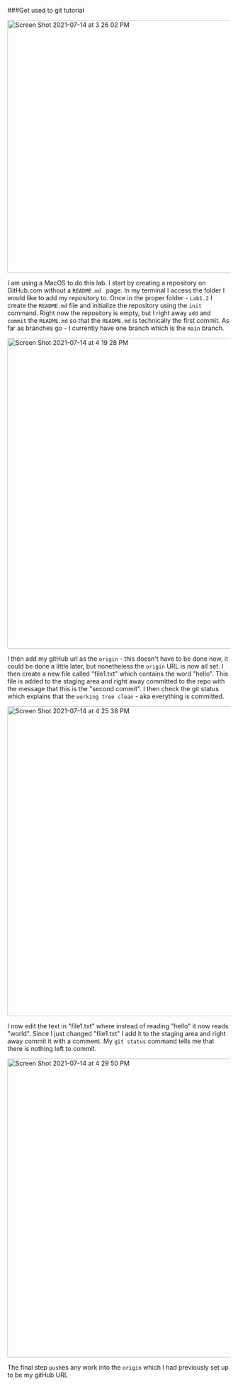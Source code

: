 ###Get used to git tutorial

<img width="571" alt="Screen Shot 2021-07-14 at 3 26 02 PM" src="https://user-images.githubusercontent.com/82296790/125681035-028804b4-c020-41b0-8b94-16ef436fd646.png">

I am using a MacOS to do this lab. I start by creating a repository on GitHub.com without a `README.md ` page. In my terminal I access the folder I would like to add my repository to. Once in the proper folder - `Lab1.2` I create the `README.md` file and initialize the repository using the `init` command. Right now the repository is empty, but I right away `add` and `commit` the `README.md` so that the `README.md` is technically the first commit. As far as branches go - I currently have one branch which is the `main` branch.

<img width="702" alt="Screen Shot 2021-07-14 at 4 19 28 PM" src="https://user-images.githubusercontent.com/82296790/125687413-455dcdbd-66cf-4e36-a1fa-6a7222c4bb8d.png">

I then add my gitHub url as the `origin` - this doesn't have to be done now, it could be done a little later, but nonetheless the `origin` URL is now all set.   I then create a new file called "file1.txt" which contains the word "hello". This file is added to the staging area and right away committed to the repo with the message that this is the "second commit". I then check the git status which explains that the `working tree clean` - aka everything is committed. 

<img width="700" alt="Screen Shot 2021-07-14 at 4 25 38 PM" src="https://user-images.githubusercontent.com/82296790/125688186-5ed32b9a-bbea-40f5-9056-e3fbcf696c4c.png">

I now edit the text in "file1.txt" where instead of reading "hello" it now reads "world". Since I just changed "file1.txt" I add it to the staging area and right away commit it with a comment. My `git status` command tells me that there is nothing left to commit. 

<img width="675" alt="Screen Shot 2021-07-14 at 4 29 50 PM" src="https://user-images.githubusercontent.com/82296790/125688635-efb423a7-54e4-4932-9a5d-bd90e4949c78.png">

The final step `push`es any work into the `origin` which I had previously set up to be my gitHub URL 

